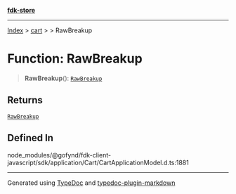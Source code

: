 [**fdk-store**](../../../README.md)
***

[Index](../../../API.md) > [cart](../../README.md) > [<internal>](../README.md) > RawBreakup

# Function: RawBreakup

> **RawBreakup**(): [`RawBreakup`](../type-aliases/type-alias.RawBreakup.md)

## Returns

[`RawBreakup`](../type-aliases/type-alias.RawBreakup.md)

## Defined In

node\_modules/@gofynd/fdk-client-javascript/sdk/application/Cart/CartApplicationModel.d.ts:1881

***
Generated using [TypeDoc](https://typedoc.org/) and [typedoc-plugin-markdown](https://www.npmjs.com/package/typedoc-plugin-markdown)
